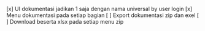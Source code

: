 [x] UI dokumentasi jadikan 1 saja dengan nama universal by user login
[x] Menu dokumentasi pada setiap bagian
[ ] Export dokumentasi zip dan exel
[ ] Download beserta xlsx pada setiap menu zip